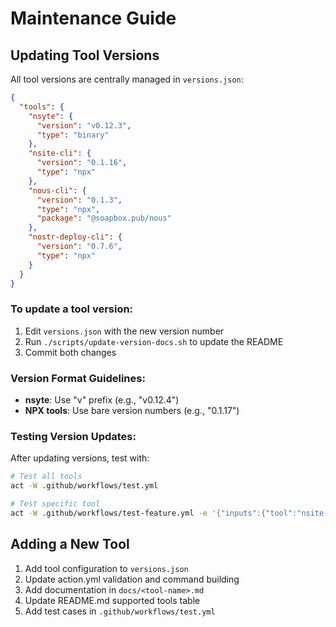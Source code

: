 # Maintenance Guide

## Updating Tool Versions

All tool versions are centrally managed in `versions.json`:

```json
{
  "tools": {
    "nsyte": {
      "version": "v0.12.3",
      "type": "binary"
    },
    "nsite-cli": {
      "version": "0.1.16",
      "type": "npx"
    },
    "nous-cli": {
      "version": "0.1.3",
      "type": "npx",
      "package": "@soapbox.pub/nous"
    },
    "nostr-deploy-cli": {
      "version": "0.7.6",
      "type": "npx"
    }
  }
}
```

### To update a tool version:

1. Edit `versions.json` with the new version number
2. Run `./scripts/update-version-docs.sh` to update the README
3. Commit both changes

### Version Format Guidelines:

- **nsyte**: Use "v" prefix (e.g., "v0.12.4")
- **NPX tools**: Use bare version numbers (e.g., "0.1.17")

### Testing Version Updates:

After updating versions, test with:

```bash
# Test all tools
act -W .github/workflows/test.yml

# Test specific tool
act -W .github/workflows/test-feature.yml -e '{"inputs":{"tool":"nsite-cli"}}'
```

## Adding a New Tool

1. Add tool configuration to `versions.json`
2. Update action.yml validation and command building
3. Add documentation in `docs/<tool-name>.md`
4. Update README.md supported tools table
5. Add test cases in `.github/workflows/test.yml`